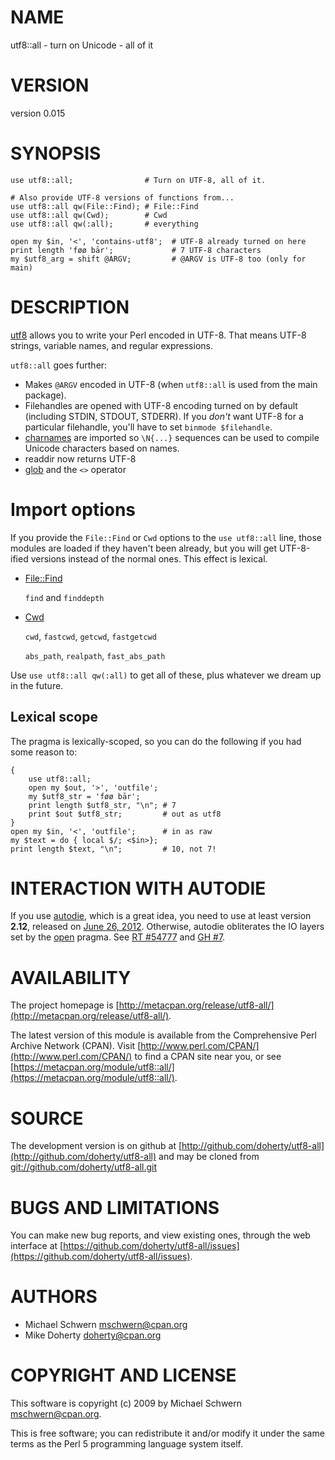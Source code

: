 # NAME

utf8::all - turn on Unicode - all of it

# VERSION

version 0.015

# SYNOPSIS

    use utf8::all;                # Turn on UTF-8, all of it.

    # Also provide UTF-8 versions of functions from...
    use utf8::all qw(File::Find); # File::Find
    use utf8::all qw(Cwd);        # Cwd
    use utf8::all qw(:all);       # everything

    open my $in, '<', 'contains-utf8';  # UTF-8 already turned on here
    print length 'føø bār';             # 7 UTF-8 characters
    my $utf8_arg = shift @ARGV;         # @ARGV is UTF-8 too (only for main)

# DESCRIPTION

[utf8](https://metacpan.org/pod/utf8) allows you to write your Perl encoded in UTF-8. That means
UTF-8 strings, variable names, and regular expressions.

`utf8::all` goes further:

- Makes `@ARGV` encoded in UTF-8 (when `utf8::all` is used from the main package).
- Filehandles are opened with UTF-8 encoding turned on by default
(including STDIN, STDOUT, STDERR). If you _don't_ want UTF-8 for a
particular filehandle, you'll have to set `binmode $filehandle`.
- [charnames](https://metacpan.org/pod/charnames) are imported so `\N{...}` sequences can be used to compile
Unicode characters based on names.
- readdir now returns UTF-8
- [glob](https://metacpan.org/pod/perlfunc#glob) and the `<>` operator

# Import options

If you provide the `File::Find` or `Cwd` options to the
`use utf8::all` line, those modules are loaded if they haven't
been already, but you will get UTF-8-ified versions instead of the
normal ones. This effect is lexical.

- [File::Find](https://metacpan.org/pod/File::Find)

    `find` and `finddepth`

- [Cwd](https://metacpan.org/pod/Cwd)

    `cwd`, `fastcwd`, `getcwd`, `fastgetcwd`

    `abs_path`, `realpath`, `fast_abs_path`

Use `use utf8::all qw(:all)` to get all of these, plus whatever
we dream up in the future.

## Lexical scope

The pragma is lexically-scoped, so you can do the following if you had
some reason to:

    {
        use utf8::all;
        open my $out, '>', 'outfile';
        my $utf8_str = 'føø bār';
        print length $utf8_str, "\n"; # 7
        print $out $utf8_str;         # out as utf8
    }
    open my $in, '<', 'outfile';      # in as raw
    my $text = do { local $/; <$in>};
    print length $text, "\n";         # 10, not 7!

# INTERACTION WITH AUTODIE

If you use [autodie](https://metacpan.org/pod/autodie), which is a great idea, you need to use at least version
**2.12**, released on [June 26, 2012](https://metacpan.org/source/PJF/autodie-2.12/Changes#L3).
Otherwise, autodie obliterates the IO layers set by the [open](https://metacpan.org/pod/open) pragma. See
[RT #54777](https://rt.cpan.org/Ticket/Display.html?id=54777) and
[GH #7](https://github.com/doherty/utf8-all/issues/7).

# AVAILABILITY

The project homepage is [http://metacpan.org/release/utf8-all/](http://metacpan.org/release/utf8-all/).

The latest version of this module is available from the Comprehensive Perl
Archive Network (CPAN). Visit [http://www.perl.com/CPAN/](http://www.perl.com/CPAN/) to find a CPAN
site near you, or see [https://metacpan.org/module/utf8::all/](https://metacpan.org/module/utf8::all/).

# SOURCE

The development version is on github at [http://github.com/doherty/utf8-all](http://github.com/doherty/utf8-all)
and may be cloned from [git://github.com/doherty/utf8-all.git](git://github.com/doherty/utf8-all.git)

# BUGS AND LIMITATIONS

You can make new bug reports, and view existing ones, through the
web interface at [https://github.com/doherty/utf8-all/issues](https://github.com/doherty/utf8-all/issues).

# AUTHORS

- Michael Schwern <mschwern@cpan.org>
- Mike Doherty <doherty@cpan.org>

# COPYRIGHT AND LICENSE

This software is copyright (c) 2009 by Michael Schwern <mschwern@cpan.org>.

This is free software; you can redistribute it and/or modify it under
the same terms as the Perl 5 programming language system itself.

